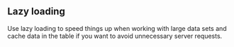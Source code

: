 ## Lazy loading

Use lazy loading to speed things up when working with large data sets and cache data in the table if you want to avoid unnecessary server requests.
